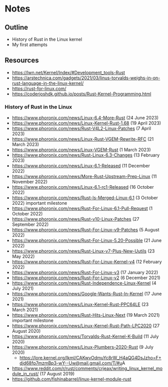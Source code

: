 # Notes

## Outline

 * History of Rust in the Linux kernel
 * My first attempts


## Resources

 * <https://lwn.net/Kernel/Index/#Development_tools-Rust>
 * <https://arstechnica.com/gadgets/2021/03/linus-torvalds-weighs-in-on-rust-language-in-the-linux-kernel/>
 * <https://rust-for-linux.com/>
 * <https://coderjoshdk.github.io/posts/Rust-Kernel-Programming.html>

### History of Rust in the Linux

 * <https://www.phoronix.com/news/Linux-6.4-More-Rust> (24 June 2023)
 * <https://www.phoronix.com/news/Linux-Kernel-Rust-1.68> (19 April 2023)
 * <https://www.phoronix.com/news/Rust-V4L2-Linux-Patches> (7 April 2023)
 * <https://www.phoronix.com/news/Linux-Rust-VGEM-Rewrite-RFC> (21 March 2023)
 * <https://www.phoronix.com/news/Linux-VGEM-Rust> (1 March 2023)
 * <https://www.phoronix.com/news/Rust-Linux-6.3-Changes> (13 February 2023)
 * <https://www.phoronix.com/news/Linux-6.1-Released> (11 December 2022)
 * <https://www.phoronix.com/news/More-Rust-Upstream-Prep-Linux> (11 November 2022)
 * <https://www.phoronix.com/news/Linux-6.1-rc1-Released> (16 October 2022)
 * <https://www.phoronix.com/news/Rust-Is-Merged-Linux-6.1> (3 October 2022) important milestone
 * <https://www.phoronix.com/news/Rust-For-Linux-6.1-Pull-Request> (1 October 2022)
 * <https://www.phoronix.com/news/Rust-v10-Linux-Patches> (27 September 2022)
 * <https://www.phoronix.com/news/Rust-For-Linux-v9-Patches> (5 August 2022)
 * <https://www.phoronix.com/news/Rust-For-Linux-5.20-Possible> (21 June 2022)
 * <https://www.phoronix.com/news/Rust-Linux-v7-Plus-New-Uutils> (23 May 2022)
 * <https://www.phoronix.com/news/Rust-For-Linux-Kernel-v4> (12 February 2022)
 * <https://www.phoronix.com/news/Rust-For-Linux-v3> (17 January 2022)
 * <https://www.phoronix.com/news/Rust-For-Linux-v2> (6 December 2021)
 * <https://www.phoronix.com/news/Rust-Independence-Linux-Kernel> (4 July 2021)
 * <https://www.phoronix.com/news/Google-Wants-Rust-In-Kernel> (17 June 2021)
 * <https://www.phoronix.com/news/Linux-Kernel-Rust-PPC64LE> (23 March 2021)
 * <https://www.phoronix.com/news/Rust-Hits-Linux-Next> (19 March 2021) important milestone
 * <https://www.phoronix.com/news/Linux-Kernel-Rust-Path-LPC2020> (27 August 2020)
 * <https://www.phoronix.com/news/Torvalds-Rust-Kernel-K-Build> (11 July 2020)
 * <https://www.phoronix.com/news/Linux-Plumbers-2020-Rust> (9 July 2020)
   * <https://lore.kernel.org/lkml/CAKwvOdmuYc8rW_H4aQG4DsJzho=F+djd68fp7mzmBp3-wY--Uw@mail.gmail.com/T/#u>A
 * <https://www.reddit.com/r/rust/comments/crjeax/writing_linux_kernel_module_in_rust/> (17 August 2019)
 * <https://github.com/fishinabarrel/linux-kernel-module-rust>
